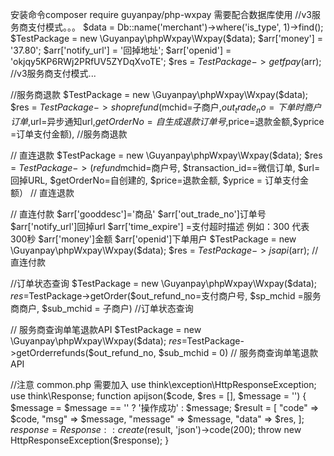   
  安装命令composer require guyanpay/php-wxpay
  需要配合数据库使用
  //v3服务商支付模式。。。
  $data = Db::name('merchant')->where('is_type', 1)->find();
  $TestPackage = new \Guyanpay\phpWxpay\Wxpay($data);
  $arr['money'] = '37.80';
  $arr['notify_url'] = '回掉地址';
  $arr['openid'] = 'okjqy5KP6RWj2PRfUV5ZYDqXvoTE';
  $res = $TestPackage->getfpay($arr);
  //v3服务商支付模式...



  //服务商退款
  $TestPackage = new \Guyanpay\phpWxpay\Wxpay($data);
  $res = $TestPackage->shoprefund($mchid=子商户,$out_trade_no =下单时商户订单,$url=异步通知url,$getOrderNo =自生成退款订单号,$price=退款金额,$yprice =订单支付金额),
  //服务商退款

  // 直连退款
   $TestPackage = new \Guyanpay\phpWxpay\Wxpay($data);
  $res = $TestPackage->(refund$mchid=商户号, $transaction_id==微信订单, $url=回掉URL, $getOrderNo=自创建的, $price=退款金额, $yprice = 订单支付金额）
  // 直连退款

// 直连付款
 $arr['gooddesc']='商品'
 $arr['out_trade_no']订单号
 $arr['notify_url']回掉url
 $arr['time_expire'] =支付超时描述 例如：300 代表300秒
 $arr['money']金额
 $arr['openid']下单用户
 $TestPackage = new \Guyanpay\phpWxpay\Wxpay($data);
 $res = $TestPackage->jsapi($arr);
 // 直连付款
  
 //订单状态查询
  $TestPackage = new \Guyanpay\phpWxpay\Wxpay($data);
  $res=$TestPackage->getOrder($out_refund_no=支付商户号, $sp_mchid =服务商商户, $sub_mchid = 子商户)
 //订单状态查询


 // 服务商查询单笔退款API
  $TestPackage = new \Guyanpay\phpWxpay\Wxpay($data);
  $res=$TestPackage->getOrderrefunds($out_refund_no, $sub_mchid = 0)
 // 服务商查询单笔退款API



//注意 
common.php 需要加入 
use think\exception\HttpResponseException;
use think\Response;
function apijson($code, $res = [], $message = '') {
  $message = $message == '' ? '操作成功' : $message;
  $result = [
    "code" => $code,
    "msg" => $message,
    "message" => $message,
    "data" => $res,
  ];
  $response = Response::create($result, 'json')->code(200);
  throw new HttpResponseException($response);
}




